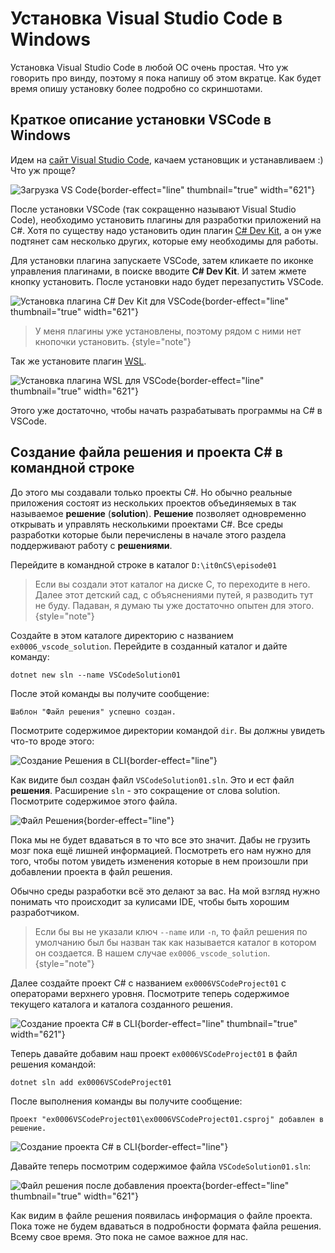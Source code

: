 # Установка Visual Studio Code в Windows
Установка Visual Studio Code в любой ОС очень простая. Что уж говорить про винду, поэтому я пока напишу об этом вкратце.
Как будет время опишу установку более подробно со скриншотами.

## Краткое описание установки VSCode в Windows
Идем на [сайт Visual Studio Code](https://code.visualstudio.com/), качаем установщик и устанавливаем :) Что уж проще? 

![Загрузка VS Code](VSCode01.png){border-effect="line" thumbnail="true" width="621"}

После установки VSCode (так сокращенно называют Visual Studio Code), необходимо установить плагины для разработки приложений
на C#. Хотя по существу надо установить один плагин [C# Dev Kit](https://marketplace.visualstudio.com/items?itemName=ms-dotnettools.csdevkit), а он уже подтянет сам несколько других, которые ему необходимы
для работы.

Для установки плагина запускаете VSCode, затем кликаете по иконке управления плагинами, в поиске вводите **C# Dev Kit**.
И затем жмете кнопку установить. После установки надо будет перезапустить VSCode.

![Установка плагина C# Dev Kit для VSCode](VSCode02.png){border-effect="line" thumbnail="true" width="621"}

>У меня плагины уже установлены, поэтому рядом с ними нет кнопочки установить.
{style="note"}

Так же установите плагин [WSL](https://marketplace.visualstudio.com/items?itemName=ms-vscode-remote.remote-wsl).

![Установка плагина WSL для VSCode](VSCode03.png){border-effect="line" thumbnail="true" width="621"}

Этого уже достаточно, чтобы начать разрабатывать программы на C# в VSCode.

## Создание файла решения и проекта C# в командной строке
До этого мы создавали только проекты C#. Но обычно реальные приложения состоят из нескольких проектов объединяемых в так
называемое **решение** (**solution**). **Решение** позволяет одновременно открывать и управлять несколькими проектами C#.
Все среды разработки которые были перечислены в начале этого раздела поддерживают работу с **решениями**.

Перейдите в командной строке в каталог `D:\it0nCS\episode01`

>Если вы создали этот каталог на диске С, то переходите в него. Далее этот детский сад, с объяснениями путей, я разводить
> тут не буду. Падаван, я думаю ты уже достаточно опытен для этого.
{style="note"}

Создайте в этом каталоге директорию с названием `ex0006_vscode_solution`. Перейдите в созданный каталог и дайте команду:

`dotnet new sln --name VSCodeSolution01`

После этой команды вы получите сообщение:

`Шаблон "Файл решения" успешно создан.`

Посмотрите содержимое директории командой `dir`. Вы должны увидеть что-то вроде этого:

![Создание Решения в CLI](VSCode_Solution01.png){border-effect="line"}

Как видите был создан файл `VSCodeSolution01.sln`. Это и ест файл **решения**. Расширение `sln` - это сокращение от слова 
solution. Посмотрите содержимое этого файла.

![Файл Решения](VSCode_Solution02.png){border-effect="line"}

Пока мы не будет вдаваться в то что все это значит. Дабы не грузить мозг пока ещё лишней информацией. Посмотреть его нам
нужно для того, чтобы потом увидеть изменения которые в нем произошли при добавлении проекта в файл решения.

Обычно среды разработки всё это делают за вас. На мой взгляд нужно понимать что происходит за кулисами IDE, чтобы быть 
хорошим разработчиком.

>Если бы вы не указали ключ `--name` или `-n`, то файл решения по умолчанию был бы назван так как называется каталог в котором
> он создается. В нашем случае `ex0006_vscode_solution`.
{style="note"}

Далее создайте проект C# с названием `ex0006VSCodeProject01` с операторами верхнего уровня. Посмотрите теперь содержимое 
текущего каталога и каталога созданного решения.

![Создание проекта C# в CLI](VSCode_Solution03.png){border-effect="line" thumbnail="true" width="621"}

Теперь давайте добавим наш проект `ex0006VSCodeProject01` в файл решения командой:

`dotnet sln add ex0006VSCodeProject01`

После выполнения команды вы получите сообщение:

`Проект "ex0006VSCodeProject01\ex0006VSCodeProject01.csproj" добавлен в решение.`

![Создание проекта C# в CLI](VSCode_Solution04.png){border-effect="line"}

Давайте теперь посмотрим содержимое файла `VSCodeSolution01.sln`:

![Файл решения после добавления проекта](VSCode_Solution05.png){border-effect="line" thumbnail="true" width="621"}

Как видим в файле решения появилась информация о файле проекта. Пока тоже не будем вдаваться в подробности формата файла
решения. Всему свое время. Это пока не самое важное для нас.
